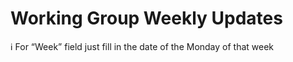 # Working Group Weekly Updates

<aside>
ℹ️ For “Week” field just fill in the date of the Monday of that week

</aside>

[ ](Working%20Group%20Weekly%20Updates%20395523a09e814bffa69b611a6c5c9d18/Untitled%201f8e2a3346424f5187de94212f72fab9.csv)